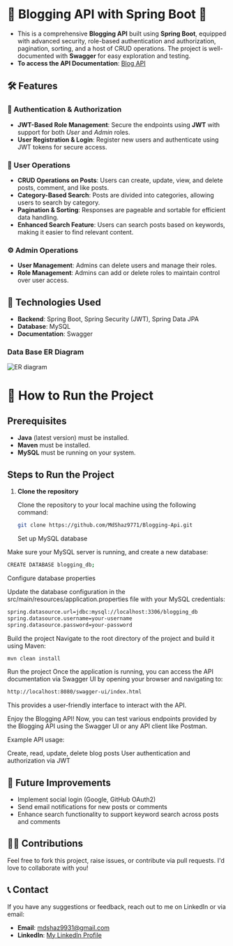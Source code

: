 # 🌟 Blogging API with Spring Boot 🌟

- This is a comprehensive **Blogging API** built using **Spring Boot**, equipped with advanced security, role-based authentication and authorization, pagination, sorting, and a host of CRUD operations. The project is well-documented with **Swagger** for easy exploration and testing.
- **To access the API Documentation**: [Blog API](https://shazblogapp-57a42fb824ff.herokuapp.com/api-docs/swagger-ui/index.html)


## 🛠 Features

### 🔑 Authentication & Authorization
- **JWT-Based Role Management**: Secure the endpoints using **JWT** with support for both _User_ and _Admin_ roles.
- **User Registration & Login**: Register new users and authenticate using JWT tokens for secure access.

### 📝 User Operations
- **CRUD Operations on Posts**: Users can create, update, view, and delete posts, comment, and like posts.
- **Category-Based Search**: Posts are divided into categories, allowing users to search by category.
- **Pagination & Sorting**: Responses are pageable and sortable for efficient data handling.
- **Enhanced Search Feature**: Users can search posts based on keywords, making it easier to find relevant content.

### ⚙ Admin Operations
- **User Management**: Admins can delete users and manage their roles.
- **Role Management**: Admins can add or delete roles to maintain control over user access.


## 🚀 Technologies Used
- **Backend**: Spring Boot, Spring Security (JWT), Spring Data JPA
- **Database**: MySQL
- **Documentation**: Swagger
  
### Data Base ER Diagram
![ER diagram](https://github.com/user-attachments/assets/38180534-800d-42b8-a0a7-80608cf4b7df)

# 🎯 How to Run the Project

## Prerequisites

- **Java** (latest version) must be installed.
- **Maven** must be installed.
- **MySQL** must be running on your system.

## Steps to Run the Project

1. **Clone the repository**

   Clone the repository to your local machine using the following command:
   ```bash
   git clone https://github.com/MdShaz9771/Blogging-Api.git
   ```
   Set up MySQL database

Make sure your MySQL server is running, and create a new database:
```bash
CREATE DATABASE blogging_db;
```
Configure database properties

Update the database configuration in the src/main/resources/application.properties file with your MySQL credentials:
```bash
spring.datasource.url=jdbc:mysql://localhost:3306/blogging_db
spring.datasource.username=your-username
spring.datasource.password=your-password
```
Build the project
Navigate to the root directory of the project and build it using Maven:
```bash
mvn clean install
```
Run the project
Once the application is running, you can access the API documentation via Swagger UI by opening your browser and navigating to:
```bash
http://localhost:8080/swagger-ui/index.html
```
This provides a user-friendly interface to interact with the API.

Enjoy the Blogging API!
Now, you can test various endpoints provided by the Blogging API using the Swagger UI or any API client like Postman.

Example API usage:

Create, read, update, delete blog posts
User authentication and authorization via JWT

## 🚀 Future Improvements

- Implement social login (Google, GitHub OAuth2)
- Send email notifications for new posts or comments
- Enhance search functionality to support keyword search across posts and comments

## 👨‍💻 Contributions

Feel free to fork this project, raise issues, or contribute via pull requests. I'd love to collaborate with you!

## 📞 Contact

If you have any suggestions or feedback, reach out to me on LinkedIn or via email:

- **Email**: [mdshaz9931@gmail.com](mailto:mdshaz9931@gmail.com)
- **LinkedIn**: [My LinkedIn Profile](https://www.linkedin.com/in/md-shaz-a772a9214)

